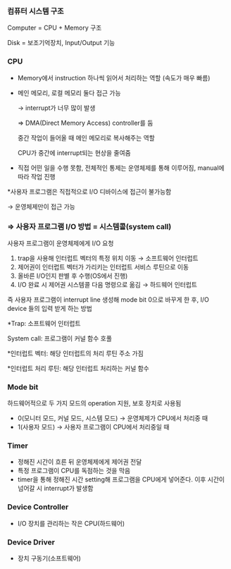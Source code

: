 ### 컴퓨터 시스템 구조

Computer = CPU + Memory 구조 

Disk = 보조기억장치, Input/Output 기능

### CPU

- Memory에서 instruction 하나씩 읽어서 처리하는 역할 (속도가 매우 빠름)
- 메인 메모리, 로컬 메모리 둘다 접근 가능
    
    → interrupt가 너무 많이 발생
    
    ⇒ DMA(Direct Memory Access) controller를 둠
    
    중간 작업이 들어올 때 메인 메모리로 복사해주는 역할
    
    CPU가 중간에 interrupt되는 현상을 줄여줌
    
- 직접 어떤 일을 수행 못함, 전체적인 통제는 운영체제를 통해 이루어짐, manual에 따라 작업 진행

*사용자 프로그램은 직접적으로 I/O 디바이스에 접근이 불가능함 

→ 운영체제만이 접근 가능

### ⇒ 사용자 프로그램 I/O 방법 = 시스템콜(system call)

사용자 프로그램이 운영체제에게 I/O 요청

1. trap을 사용해 인터럽트 벡터의 특정 위치 이동 → 소프트웨어 인터럽트
2. 제어권이 인터럽트 벡터가 가리키는 인터럽트 서비스 루틴으로 이동
3. 올바른 I/O인지 판별 후 수행(OS에서 진행)
4. I/O 완료 시 제어권 시스템콜 다음 명령으로 옮김 → 하드웨어 인터럽트

즉 사용자 프로그램이 interrupt line 생성해 mode bit 0으로 바꾸게 한 후, I/O device 들의 입력 받게 하는 방법

*Trap: 소프트웨어 인터럽트

System call: 프로그램이 커널 함수 호풀

*인터럽트 벡터: 해당 인터럽트의 처리 루틴 주소 가짐

*인터럽트 처리 루틴: 해당 인터럽트 처리하는 커널 함수

### Mode bit

하드웨어적으로 두 가지 모드의 operation 지원, 보호 장치로 사용됨

- 0(모니터 모드, 커널 모드, 시스템 모드) → 운영체제가 CPU에서 처리중 때
- 1(사용자 모드) → 사용자 프로그램이 CPU에서 처리중일 때

### Timer

- 정해진 시간이 흐른 뒤 운영체제에게 제어권 전달
- 특정 프로그램이 CPU를 독점하는 것을 막음
- timer을 통해 정해진 시간 setting해 프로그램을 CPU에게 넣어준다. 이후 시간이 넘어갈 시 interrupt가 발생함

### Device Controller

- I/O 장치를 관리하는 작은 CPU(하드웨어)

### Device Driver

- 장치 구동기(소프트웨어)
